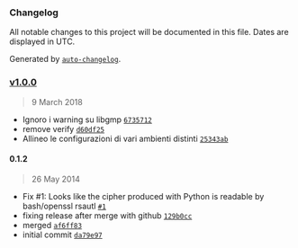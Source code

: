 ### Changelog

All notable changes to this project will be documented in this file. Dates are displayed in UTC.

Generated by [`auto-changelog`](https://github.com/CookPete/auto-changelog).

### [v1.0.0](https://github.com/giupo/flypwd/compare/0.1.2...v1.0.0)

> 9 March 2018

- Ignoro i warning su libgmp [`6735712`](https://github.com/giupo/flypwd/commit/6735712a4026630d3597f973eb58da8ec2d5435d)
- remove verify [`d60df25`](https://github.com/giupo/flypwd/commit/d60df2575067c13d42930d30d36a52ad2bf7f6ee)
- Allineo le configurazioni di vari ambienti distinti [`25343ab`](https://github.com/giupo/flypwd/commit/25343ab6c9b89d6fb9600a5c9ced8ff256d1c511)

#### 0.1.2

> 26 May 2014

- Fix #1: Looks like the cipher produced with Python is readable by bash/openssl rsautl [`#1`](https://github.com/giupo/flypwd/issues/1)
- fixing release after merge with github [`129b0cc`](https://github.com/giupo/flypwd/commit/129b0ccb2c519e2858a250f72f05f3ceafb0139a)
- merged [`af6ff83`](https://github.com/giupo/flypwd/commit/af6ff8331d40600af100d9673a479753588d42ba)
- initial commit [`da79e97`](https://github.com/giupo/flypwd/commit/da79e97b5d3b3e3a543f7a55d289c7194f5a1300)
